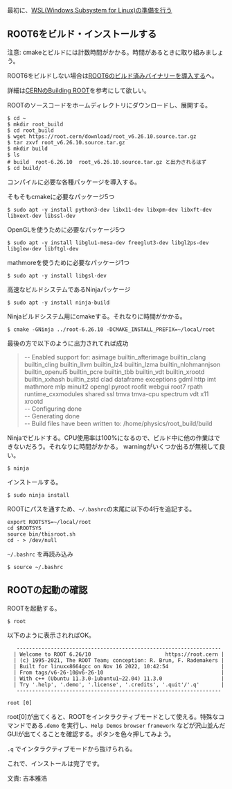 最初に、[WSL(Windows Subsystem for Linux)の準備を行う](windows_wsl.md)

## ROOT6をビルド・インストールする

注意: cmakeとビルドには計数時間がかかる。時間があるときに取り組みましょう。

ROOT6をビルドしない場合は[ROOT6のビルド済みバイナリーを導入する](windows_wsl_binary.md)へ。

詳細は[CERNのBuilding ROOT](https://root.cern.ch/building-root)を参考にして欲しい。

ROOTのソースコードをホームディレクトリにダウンロードし、展開する。

```
$ cd ~
$ mkdir root_build
$ cd root_build
$ wget https://root.cern/download/root_v6.26.10.source.tar.gz
$ tar zxvf root_v6.26.10.source.tar.gz
$ mkdir build
$ ls
# build  root-6.26.10  root_v6.26.10.source.tar.gz と出力されるはず
$ cd build/
```

コンパイルに必要な各種パッケージを導入する。

そもそもcmakeに必要なパッケージ5つ

```
$ sudo apt -y install python3-dev libx11-dev libxpm-dev libxft-dev libxext-dev libssl-dev
```

OpenGLを使うために必要なパッケージ5つ

```
$ sudo apt -y install libglu1-mesa-dev freeglut3-dev libgl2ps-dev libglew-dev libftgl-dev
```

mathmoreを使うために必要なパッケージ1つ

```
$ sudo apt -y install libgsl-dev
```

高速なビルドシステムであるNinjaパッケージ

```
$ sudo apt -y install ninja-build
```

Ninjaビルドシステム用にcmakeする。それなりに時間がかかる。

```
$ cmake -GNinja ../root-6.26.10 -DCMAKE_INSTALL_PREFIX=~/local/root
```

最後の方で以下のように出力されてれば成功
> -- Enabled support for:  asimage builtin_afterimage builtin_clang builtin_cling builtin_llvm builtin_lz4 builtin_lzma builtin_nlohmannjson builtin_openui5 builtin_pcre builtin_tbb builtin_vdt builtin_xrootd builtin_xxhash builtin_zstd clad dataframe exceptions gdml http imt mathmore mlp minuit2 opengl pyroot roofit webgui root7 rpath runtime_cxxmodules shared ssl tmva tmva-cpu spectrum vdt x11 xrootd<br>
> -- Configuring done<br>
> -- Generating done<br>
> -- Build files have been written to: /home/physics/root_build/build

Ninjaでビルドする。CPU使用率は100%になるので、ビルド中に他の作業はできないだろう。それなりに時間がかかる。
warningがいくつか出るが無視して良い。

```
$ ninja
```

インストールする。

```
$ sudo ninja install
```

ROOTにパスを通すため、`~/.bashrc`の末尾に以下の4行を追記する。

```
export ROOTSYS=~/local/root
cd $ROOTSYS
source bin/thisroot.sh
cd - > /dev/null
```

`~/.bashrc` を再読み込み

```
$ source ~/.bashrc
```

## ROOTの起動の確認

ROOTを起動する。

```
$ root
```

以下のように表示されればOK。

```
   ------------------------------------------------------------------
  | Welcome to ROOT 6.26/10                        https://root.cern |
  | (c) 1995-2021, The ROOT Team; conception: R. Brun, F. Rademakers |
  | Built for linuxx8664gcc on Nov 16 2022, 10:42:54                 |
  | From tags/v6-26-10@v6-26-10                                      |
  | With c++ (Ubuntu 11.3.0-1ubuntu1~22.04) 11.3.0                   |
  | Try '.help', '.demo', '.license', '.credits', '.quit'/'.q'       |
   ------------------------------------------------------------------

root [0]
```

root[0]が出てくると、ROOTをインタラクティブモードとして使える。特殊なコマンドである`.demo` を実行し、`Help Demos` `browser` `framework` などが沢山並んだGUIが出てくることを確認する。ボタンを色々押してみよう。

`.q` でインタラクティブモードから抜けられる。

これで、インストールは完了です。

文責: 吉本雅浩
